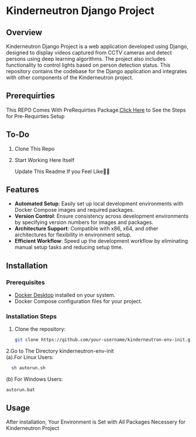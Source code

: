 # Kinderneutron Django Project

## Overview

Kinderneutron Django Project is a web application developed using Django, designed to display videos captured from CCTV cameras and detect persons using deep learning algorithms. The project also includes functionality to control lights based on person detection status. This repository contains the codebase for the Django application and integrates with other components of the Kinderneutron project.

## Prerequirties
This REPO Comes With PreRequirties Package.[Click Here](https://github.com/kinderneutron/kinderneutron-env-init/blob/main/README.md) to See the Steps for Pre-Requirties Setup

## To-Do
1. Clone This Repo
2. Start Working Here Itself

   Update This Readme If you Feel Like👍🏻

## Features

- **Automated Setup**: Easily set up local development environments with Docker Compose images and required packages.
- **Version Control**: Ensure consistency across development environments by specifying version numbers for images and packages.
- **Architecture Support**: Compatible with x86, x64, and other architectures for flexibility in environment setup.
- **Efficient Workflow**: Speed up the development workflow by eliminating manual setup tasks and reducing setup time.

## Installation

### Prerequisites

- [Docker Desktop](https://www.docker.com/products/docker-desktop/) installed on your system.
- Docker Compose configuration files for your project.
### Installation Steps

1. Clone the repository:
   ```bash
   git clone https://github.com/your-username/kinderneutron-env-init.git 
2.Go to The Directory kinderneutron-env-init
<br> (a).For Linux Users:
 ```bash
   sh autorun.sh
```
(b) For Windows Users:
```
autorun.bat
```

## Usage
After installation, Your Environment is Set with All Packages Necessery for Kinderneutron Project
